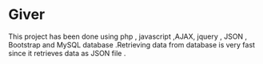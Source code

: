 # Giver
This project has been done using  php , javascript ,AJAX,  jquery , JSON , Bootstrap and MySQL database .Retrieving data from database is very fast since it retrieves data as JSON file . 

